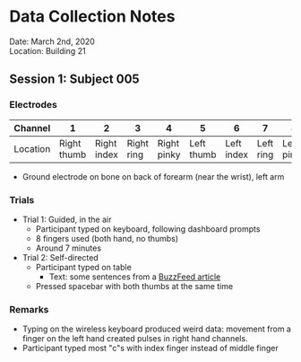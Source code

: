 # Data Collection Notes

Date: March 2nd, 2020\
Location: Building 21

## Session 1: Subject 005

### Electrodes

| Channel  |      1      |      2      |      3     |       4     |      5      |      6      |     7      |     8       |
|----------|-------------|-------------|------------|-------------|-------------|-------------|------------|-------------|
| Location | Right thumb | Right index | Right ring | Right pinky | Left thumb  | Left index  | Left ring  | Left pinky  |

- Ground electrode on bone on back of forearm (near the wrist), left arm

### Trials
- Trial 1: Guided, in the air
    - Participant typed on keyboard, following dashboard prompts
    - 8 fingers used (both hand, no thumbs)
    - Around 7 minutes
- Trial 2: Self-directed
    - Participant typed on table
        - Text: some sentences from a [BuzzFeed article](https://www.buzzfeednews.com/article/katherinemiller/amy-klobuchar-drops-out-ends-presidential-campaign)
    - Pressed spacebar with both thumbs at the same time

### Remarks
- Typing on the wireless keyboard produced weird data: movement from a finger on the left hand created pulses 
  in right hand channels.
- Participant typed most "c"s with index finger instead of middle finger
